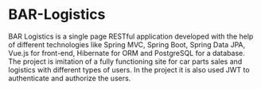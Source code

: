 # BAR-Logistics
BAR Logistics is a single page RESTful application developed with the help of different technologies like Spring MVC, Spring Boot, Spring Data JPA, Vue.js for front-end, Hibernate for ORM and PostgreSQL for a database. The project is imitation of a fully functioning site for car parts sales and logistics with different types of users. In the project it is also used JWT to authenticate and authorize the users.
